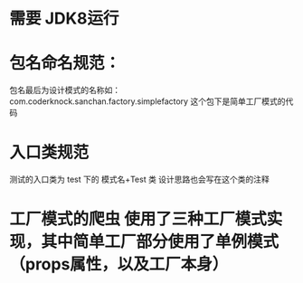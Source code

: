 # 需要 JDK8运行
# 包名命名规范：

包名最后为设计模式的名称如：com.coderknock.sanchan.factory.simplefactory 这个包下是简单工厂模式的代码

# 入口类规范

测试的入口类为 test 下的 模式名+Test 类 设计思路也会写在这个类的注释

# 工厂模式的爬虫 使用了三种工厂模式实现，其中简单工厂部分使用了单例模式（props属性，以及工厂本身）